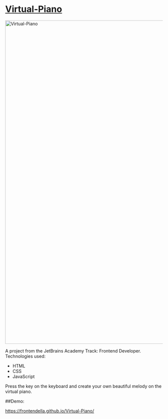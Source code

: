 # [Virtual-Piano](https://frontendella.github.io/Virtual-Piano/)

<img width="1035" alt="Virtual-Piano" src="https://user-images.githubusercontent.com/82247833/197678712-0367214f-d93c-4c2b-845d-7598634540df.png">

 A project from the JetBrains Academy Track: Frontend Developer.
Technologies used: 

- HTML
- CSS
- JavaScript

Press the key on the keyboard and create your own beautiful melody on the virtual piano.

##Demo: 

https://frontendella.github.io/Virtual-Piano/
